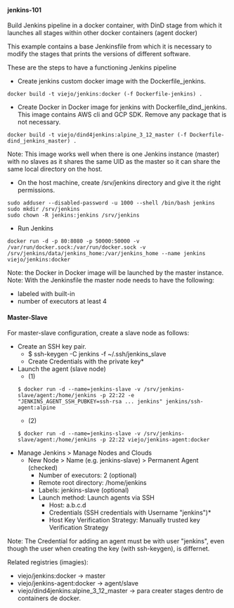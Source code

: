 #### jenkins-101

Build Jenkins pipeline in a docker container, with DinD stage from which it launches all stages within other docker containers (agent docker)

This example contains a base Jenkinsfile from which it is necessary to modify the stages that prints the versions of different software.

These are the steps to have a functioning Jenkins pipeline

+ Create jenkins custom docker image with the Dockerfile_jenkins.
```
docker build -t viejo/jenkins:docker (-f Dockerfile-jenkins) .

```

+ Create Docker in Docker image for jenkins with Dockerfile_dind_jenkins. This image contains AWS cli and GCP SDK. Remove any package that is not necessary.
```
docker build -t viejo/dind4jenkins:alpine_3_12_master (-f Dockerfile-dind_jenkins_master) .
```

Note: This image works well when there is one Jenkins instance (master) with no slaves as it shares the same UID as the master so it can share the same local directory on the host.

+ On the host machine, create /srv/jenkins directory and give it the right permissions.
```
sudo adduser --disabled-password -u 1000 --shell /bin/bash jenkins
sudo mkdir /srv/jenkins
sudo chown -R jenkins:jenkins /srv/jenkins
```

+ Run Jenkins
```
docker run -d -p 80:8080 -p 50000:50000 -v /var/run/docker.sock:/var/run/docker.sock -v /srv/jenkins/data/jenkins_home:/var/jenkins_home --name jenkins viejo/jenkins:docker
```

Note: the Docker in Docker image will be launched by the master instance.
Note: With the Jenkinsfile the master node needs to have the following:
+ labeled with built-in
+ number of executors at least 4

#### Master-Slave

For master-slave configuration, create a slave node as follows:
+ Create an SSH key pair.
  + $ ssh-keygen -C jenkins -f ~/.ssh/jenkins_slave
  + Create Credentials with the private key*
+ Launch the agent (slave node)
  + (1) 
  ```
  $ docker run -d --name=jenkins-slave -v /srv/jenkins-slave/agent:/home/jenkins -p 22:22 -e "JENKINS_AGENT_SSH_PUBKEY=ssh-rsa ... jenkins" jenkins/ssh-agent:alpine
  ```
  + (2)
  ```
  $ docker run -d --name=jenkins-slave -v /srv/jenkins-slave/agent:/home/jenkins -p 22:22 viejo/jenkins-agent:docker
  ```
+ Manage Jenkins > Manage Nodes and Clouds
  + New Node > Name (e.g. jenkins-slave) > Permanent Agent (checked)
    + Number of executors: 2 (optional)
    + Remote root directory: /home/jenkins
    + Labels: jenkins-slave (optional)
    + Launch method: Launch agents via SSH
      + Host: a.b.c.d
      + Credentials (SSH credentials with Username "jenkins")*
      + Host Key Verification Strategy: Manually trusted key Verification Strategy

Note: The Credential for adding an agent must be with user "jenkins", even though the user when creating the key (with ssh-keygen), is differnet.

Related registries (imagies):
  + viejo/jenkins:docker -> master
  + viejo/jenkins-agent:docker -> agent/slave
  + viejo/dind4jenkins:alpine_3_12_master -> para creater stages dentro de containers de docker.